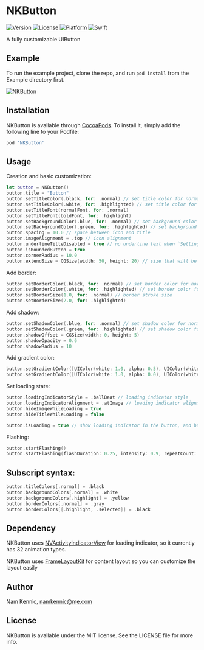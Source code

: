 # NKButton

[![Version](https://img.shields.io/cocoapods/v/NKButton.svg?style=flat)](http://cocoapods.org/pods/NKButton)
[![License](https://img.shields.io/cocoapods/l/NKButton.svg?style=flat)](http://cocoapods.org/pods/NKButton)
[![Platform](https://img.shields.io/cocoapods/p/NKButton.svg?style=flat)](http://cocoapods.org/pods/NKButton)
![Swift](https://img.shields.io/badge/%20in-swift%204.2-orange.svg)

A fully customizable UIButton

## Example

To run the example project, clone the repo, and run `pod install` from the Example directory first.

![NKButton](https://github.com/kennic/NKButton/blob/master/demo.gif)

## Installation

NKButton is available through [CocoaPods](http://cocoapods.org). To install
it, simply add the following line to your Podfile:

```ruby
pod 'NKButton'
```

## Usage

Creation and basic customization:
```swift
let button = NKButton()
button.title = "Button"
button.setTitleColor(.black, for: .normal) // set title color for normal state
button.setTitleColor(.white, for: .highlighted) // set title color for highlight state
button.setTitleFont(normalFont, for: .normal)
button.setTitleFont(boldFont, for: .highlight)
button.setBackgroundColor(.blue, for: .normal) // set background color for normal state
button.setBackgroundColor(.green, for: .highlighted) // set background color for highlight state
button.spacing = 10.0 // space between icon and title
button.imageAlignment = .top // icon alignment
button.underlineTitleDisabled = true // no underline text when `Settings > Accessibility > Button Shapes` is ON
button.isRoundedButton = true
button.cornerRadius = 10.0
button.extendSize = CGSize(width: 50, height: 20) // size that will be included in sizeThatFits
```

Add border:
```swift
button.setBorderColor(.black, for: .normal) // set border color for normal state
button.setBorderColor(.white, for: .highlighted) // set border color for highlight state
button.setBorderSize(1.0, for: .normal) // border stroke size
button.setBorderSize(2.0, for: .highlighted)
```

Add shadow:
```swift
button.setShadowColor(.blue, for: .normal) // set shadow color for normal state
button.setShadowColor(.green, for: .highlighted) // set shadow color for highlight state
button.shadowOffset = CGSize(width: 0, height: 5)
button.shadowOpacity = 0.6
button.shadowRadius = 10
```

Add gradient color:
```swift
button.setGradientColor([UIColor(white: 1.0, alpha: 0.5), UIColor(white: 1.0, alpha: 0.0)], for: .normal) // set gradient color for normal state
button.setGradientColor([UIColor(white: 1.0, alpha: 0.0), UIColor(white: 1.0, alpha: 0.5)], for: .highlighted) // set gradient color for highlight state
```

Set loading state:

```swift
button.loadingIndicatorStyle = .ballBeat // loading indicator style
button.loadingIndicatorAlignment = .atImage // loading indicator alignment
button.hideImageWhileLoading = true
button.hideTitleWhileLoading = false

button.isLoading = true // show loading indicator in the button, and button will be disabled automatically until setting isLoading = false
```

Flashing:
```swift
button.startFlashing()
button.startFlashing(flashDuration: 0.25, intensity: 0.9, repeatCount: 10)
```

## Subscript syntax:
```swift
button.titleColors[.normal] = .black
button.backgroundColors[.normal] = .white
button.backgroundColors[.highlight] = .yellow
button.borderColors[.normal] = .gray
button.borderColors[[.highlight, .selected]] = .black
```

## Dependency

NKButton uses [NVActivityIndicatorView](https://github.com/ninjaprox/NVActivityIndicatorView) for loading indicator, so it currently has 32 animation types.

NKButton uses [FrameLayoutKit](https://github.com/kennic/FrameLayoutKit) for content layout so you can customize the layout easily

## Author

Nam Kennic, namkennic@me.com

## License

NKButton is available under the MIT license. See the LICENSE file for more info.
